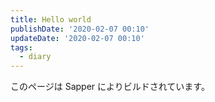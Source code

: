 ```yaml
---
title: Hello world
publishDate: '2020-02-07 00:10'
updateDate: '2020-02-07 00:10'
tags:
  - diary
---
```


このページは Sapper によりビルドされています。